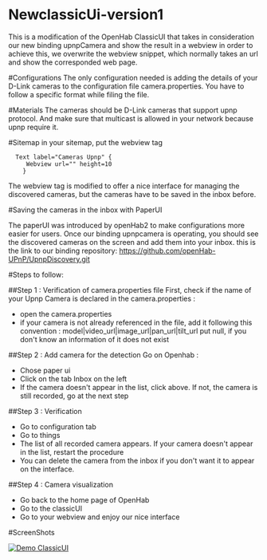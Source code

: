 # NewclassicUi-version1
This is a modification of the OpenHab ClassicUI that takes in consideration our new binding upnpCamera and show the result in a webview
in order to achieve this, we overwrite the webview snippet, which normally takes an url and show the corresponded web page.

#Configurations
The only configuration needed is adding the details of your D-Link cameras to the configuration file camera.properties.
You have to follow a specific format while filing the file.

#Materials
The cameras should be D-Link cameras that support upnp protocol.
And make sure that multicast is allowed in your network because  upnp require it.

#Sitemap
in your sitemap, put the webview tag 

      Text label="Cameras Upnp" {
         Webview url="" height=10
        }

The webview tag is modified to offer a nice interface for managing the discovered cameras, but the cameras have to be saved in the inbox before.

#Saving the cameras in the inbox with PaperUI

The paperUI was introduced by openHab2 to make configurations more easier for users. 
Once our binding upnpcamera is operating, you should see the discovered cameras on the screen and add them into your inbox.
this is the link to our binding repository: https://github.com/openHab-UPnP/UpnpDiscovery.git 

#Steps to follow:

##Step 1 : Verification of camera.properties file
First, check if the name of your Upnp Camera is declared in the camera.properties :
- open the camera.properties
- if your camera is not already referenced in the file, add it following this convention :
model|video_url|image_url|pan_url|tilt_url
put null, if you don't know an information of it does not exist

##Step 2 : Add camera for the detection
Go on Openhab :
- Chose paper ui
- Click on the tab Inbox on the left
- If the camera doesn't appear in the list, click above. If not, the camera is still recorded, go at the next step

##Step 3 : Verification
- Go to configuration tab
- Go to things
- The list of all recorded camera appears. If your camera doesn't appear in the list, restart the procedure
- You can delete the camera from the inbox if you don't want it to appear on the interface.

##Step 4 : Camera visualization
- Go back to the home page of OpenHab
- Go to the classicUI
- Go to your webview and enjoy our nice interface

#ScreenShots

[![Demo ClassicUI](https://j.gifs.com/82Kj72.gif)](https://www.youtube.com/watch?v=MuBX17ZaJgY&feature=youtu.be)

